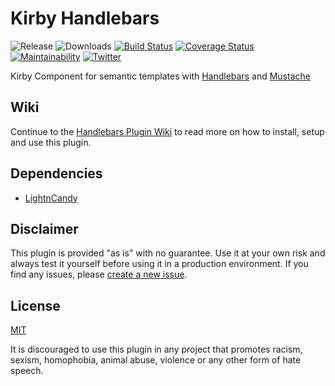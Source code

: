 # Kirby Handlebars

![Release](https://flat.badgen.net/packagist/v/bnomei/kirby3-handlebars?color=ae81ff)
![Downloads](https://flat.badgen.net/packagist/dt/bnomei/kirby3-handlebars?color=272822)
[![Build Status](https://flat.badgen.net/travis/bnomei/kirby3-handlebars)](https://travis-ci.com/bnomei/kirby3-handlebars)
[![Coverage Status](https://flat.badgen.net/coveralls/c/github/bnomei/kirby3-handlebars)](https://coveralls.io/github/bnomei/kirby3-handlebars)
[![Maintainability](https://flat.badgen.net/codeclimate/maintainability/bnomei/kirby3-handlebars)](https://codeclimate.com/github/bnomei/kirby3-handlebars) 
[![Twitter](https://flat.badgen.net/badge/twitter/bnomei?color=66d9ef)](https://twitter.com/bnomei)

Kirby Component for semantic templates with [Handlebars](https://handlebarsjs.com/) and [Mustache](https://mustache.github.io/)

## Wiki
Continue to the [Handlebars Plugin Wiki](https://github.com/bnomei/kirby3-handlebars/wiki) to read more on how to install, setup and use this plugin.

## Dependencies

- [LightnCandy](https://github.com/zordius/lightncandy)

## Disclaimer

This plugin is provided "as is" with no guarantee. Use it at your own risk and always test it yourself before using it in a production environment. If you find any issues, please [create a new issue](https://github.com/bnomei/kirby3-handlebars/issues/new).

## License

[MIT](https://opensource.org/licenses/MIT)

It is discouraged to use this plugin in any project that promotes racism, sexism, homophobia, animal abuse, violence or any other form of hate speech.

